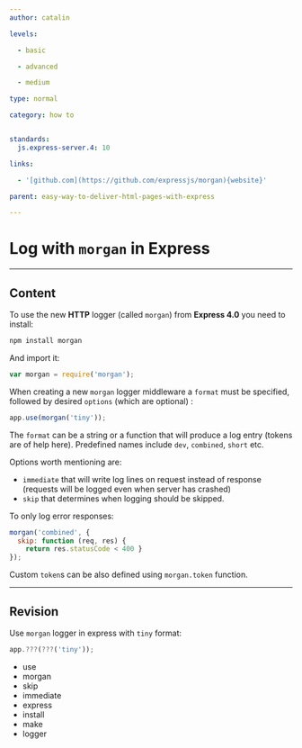 ```yaml
---
author: catalin

levels:

  - basic

  - advanced

  - medium

type: normal

category: how to


standards:
  js.express-server.4: 10

links:

  - '[github.com](https://github.com/expressjs/morgan){website}'

parent: easy-way-to-deliver-html-pages-with-express

---
```


# Log with `morgan` in **Express**

---
## Content

To use the new **HTTP** logger (called `morgan`) from **Express 4.0** you need to install:
```bash
npm install morgan
```
And import it:
```javascript
var morgan = require('morgan');
```

When creating a new `morgan` logger middleware a `format` must be specified, followed by desired `options` (which are optional) :

```javascript
app.use(morgan('tiny'));
```

The `format` can be a string or a function that will produce a log entry (tokens are of help here). Predefined names include `dev`, `combined`, `short` etc.

Options worth mentioning are:
- `immediate` that will write log lines on request instead of response (requests will be logged even when server has crashed)
- `skip` that determines when logging should be skipped.

To only log error responses:
```javascript
morgan('combined', {
  skip: function (req, res) {
    return res.statusCode < 400 }
});

```
Custom `token`s can be also defined using `morgan.token` function.

---
## Revision

Use `morgan` logger in express with `tiny` format:
```javascript
app.???(???('tiny'));
```

* use
* morgan
* skip
* immediate
* express
* install
* make
* logger

